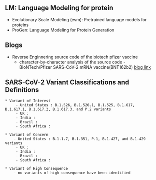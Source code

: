 ## LM: Language Modeling for  protein

* Evolutionary Scale Modeling (esm): Pretrained language models for proteins 
* ProGen: Language Modeling for Protein Generation

## Blogs

* Reverse Enginnering source code of the biotech pfizer vaccine </br>
  - character-by-character analysis of the source code - BioNTech/Pfizer SARS-CoV-2 mRNA vaccine(BNT162b2)
    [blog link](https://berthub.eu/articles/posts/reverse-engineering-source-code-of-the-biontech-pfizer-vaccine/)
    
    
## SARS-CoV-2 Variant Classifications and Definitions


    * Variant of Interest
         - United States : B.1.526, B.1.526.1, B.1.525, B.1.617, B.1.617.1, B.1.617.2, B.1.617.3, and P.2 variants
         - UK :
         - India :
         - Brazil :
         - South Africa :
         
    * Variant of Concern
        - United States : B.1.1.7, B.1.351, P.1, B.1.427, and B.1.429 variants
         - UK :
         - India :
         - Brazil :
         - South Africa :
         
    * Variant of High Consequence
        - no variants of high consequence have been identified

    
